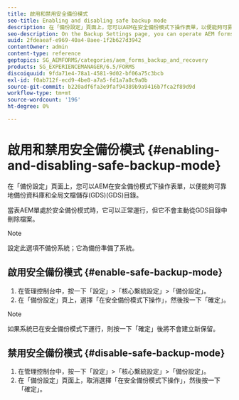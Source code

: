 ```yaml
---
title: 啟用和禁用安全備份模式
seo-title: Enabling and disabling safe backup mode
description: 在「備份設定」頁面上，您可以AEM在安全備份模式下操作表單，以便能夠可靠地備份資料庫和全局文檔儲存(GDS)(GDS)目錄。 瞭解如何啟用和禁用安全備份模式。
seo-description: On the Backup Settings page, you can operate AEM forms in safe backup mode so that you can reliably back up your database and Global Document Storage (GDS) (GDS) directory. Learn how to enable and disable safe backup mode.
uuid: 2fdeaeaf-e969-40a4-8aee-1f2b627d3942
contentOwner: admin
content-type: reference
geptopics: SG_AEMFORMS/categories/aem_forms_backup_and_recovery
products: SG_EXPERIENCEMANAGER/6.5/FORMS
discoiquuid: 9fda71e4-78a1-4581-9d02-bf06a75c3bcb
exl-id: f0ab712f-ecd9-4be8-a7a5-fd1a7a8c9a0b
source-git-commit: b220adf6fa3e9faf94389b9a9416b7fca2f89d9d
workflow-type: tm+mt
source-wordcount: '196'
ht-degree: 0%

---
```


# 啟用和禁用安全備份模式 {#enabling-and-disabling-safe-backup-mode}

在「備份設定」頁面上，您可以AEM在安全備份模式下操作表單，以便能夠可靠地備份資料庫和全局文檔儲存(GDS)(GDS)目錄。

當表AEM單處於安全備份模式時，它可以正常運行，但它不會主動從GDS目錄中刪除檔案。

>[!NOTE]
>
>設定此選項不備份系統；它為備份準備了系統。

## 啟用安全備份模式 {#enable-safe-backup-mode}

1. 在管理控制台中，按一下「設定」>「核心繫統設定」>「備份設定」。
1. 在「備份設定」頁上，選擇「在安全備份模式下操作」，然後按一下「確定」。

>[!NOTE]
>
>如果系統已在安全備份模式下運行，則按一下「確定」後將不會建立新保留。

## 禁用安全備份模式 {#disable-safe-backup-mode}

1. 在管理控制台中，按一下「設定」>「核心繫統設定」>「備份設定」。
1. 在「備份設定」頁面上，取消選擇「在安全備份模式下操作」，然後按一下「確定」。
